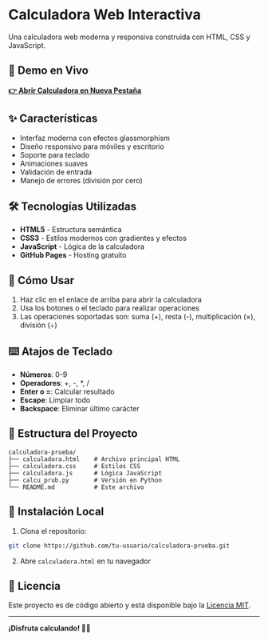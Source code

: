# Calculadora Web Interactiva

Una calculadora web moderna y responsiva construida con HTML, CSS y JavaScript.

## 🚀 Demo en Vivo

[**👉 Abrir Calculadora en Nueva Pestaña**](https://manuelt-afk.github.io/Calculadora_prueba/)

## ✨ Características

- Interfaz moderna con efectos glassmorphism
- Diseño responsivo para móviles y escritorio
- Soporte para teclado
- Animaciones suaves
- Validación de entrada
- Manejo de errores (división por cero)

## 🛠️ Tecnologías Utilizadas

- **HTML5** - Estructura semántica
- **CSS3** - Estilos modernos con gradientes y efectos
- **JavaScript** - Lógica de la calculadora
- **GitHub Pages** - Hosting gratuito

## 📱 Cómo Usar

1. Haz clic en el enlace de arriba para abrir la calculadora
2. Usa los botones o el teclado para realizar operaciones
3. Las operaciones soportadas son: suma (+), resta (-), multiplicación (×), división (÷)

## ⌨️ Atajos de Teclado

- **Números**: 0-9
- **Operadores**: +, -, *, /
- **Enter o =**: Calcular resultado
- **Escape**: Limpiar todo
- **Backspace**: Eliminar último carácter

## 📁 Estructura del Proyecto

```
calculadora-prueba/
├── calculadora.html    # Archivo principal HTML
├── calculadora.css     # Estilos CSS
├── calculadora.js      # Lógica JavaScript
├── calcu_prub.py       # Versión en Python
└── README.md           # Este archivo
```

## 🔧 Instalación Local

1. Clona el repositorio:
```bash
git clone https://github.com/tu-usuario/calculadora-prueba.git
```

2. Abre `calculadora.html` en tu navegador

## 📄 Licencia

Este proyecto es de código abierto y está disponible bajo la [Licencia MIT](LICENSE).

---

**¡Disfruta calculando! 🧮✨**
